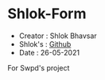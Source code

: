 # Shlok-Form

- Creator : Shlok Bhavsar <br>
- Shlok's : <a href="https://github.com/shlokbhavsar">Github</a> <br>
- Date : 26-05-2021 <br>

For Swpd's project


